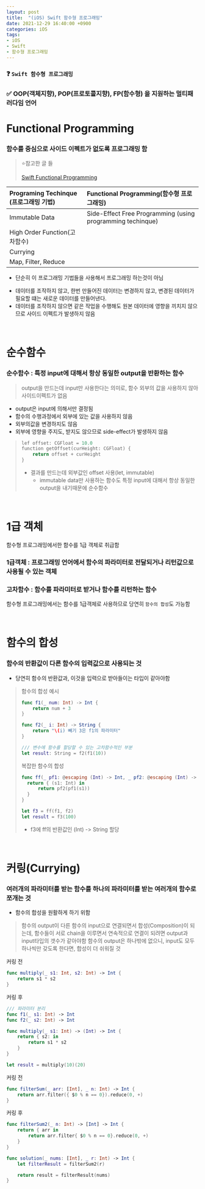 ```yaml
---
layout: post
title:  "(iOS) Swift 함수형 프로그래밍"
date: 2021-12-29 16:40:00 +0900
categories: iOS
tags:
- iOS
- Swift
- 함수형 프로그래밍
---
```

### ❓ `Swift 함수형 프로그래밍`

### ✅  OOP(객체지향), POP(프로토콜지향), FP(함수형) 을 지원하는 멀티패러다임 언어

# Functional Programming

### 함수를 중심으로 사이드 이펙트가 없도록 프로그래밍 함

> ⭐️참고한 글 들
> 
> [Swift Functional Programming](https://hyunndyblog.tistory.com/163)

|Programing Techinque (프로그래밍 기법)| Functional Programming(함수형 프로그래밍) |
| :--- | :--- |
| Immutable Data |  Side-Effect Free Programming (using programming techinque) |
| High Order Function(고차함수) |  |
| Currying |  |
| Map, Filter, Reduce |  |

* 단순히 이 프로그래밍 기법들을 사용해서 프로그래밍 하는것이 아님

- 데이터를 조작하지 않고, 한번 만들어진 데이터는 변경하지 않고, 변경된 데이터가 필요할 떄는 새로운 데이터를 만들어낸다.
- 데이터를 조작하지 않으면 같은 작업을 수행해도 원본 데이터에 영향을 끼치지 않으므로 사이드 이펙트가 발생하지 않음

<br>

# 순수함수

### 순수함수 : 특정 input에 대해서 항상 동일한 output을 반환하는 함수
> output을 만드는데 input만 사용한다는 의미로, 함수 외부의 값을 사용하지 않아 사이드이펙트가 없음

* output은 input에 의해서만 결정됨
* 함수의 수행과정에서 외부에 있는 값을 사용하지 않음
* 외부의값을 변경하지도 않음
* 외부에 영향을 주지도, 받지도 않으므로 side-effect가 발생하지 않음

> ```swift
> lef offset: CGFloat = 10.0
> function getOffset(curHeight: CGFloat) {
>     return offset + curHeight
> }
> ```
> * 결과를 만드는데 외부값인 offset 사용(let, immutable)
>     * immutable data만 사용하는 함수도 특정 input에 대해서 항상 동일한 output을 내기때문에 순수함수

<br>

# 1급 객체

함수형 프로그래밍에서한 함수를 1급 객체로 취급함

### 1급객체 : 프로그래밍 언어에서 함수의 파라미터로 전달되거나 리턴값으로 사용될 수 있는 객체

### 고차함수 : 함수를 파라미터로 받거나 함수를 리턴하는 함수

함수형 프로그래밍에서는 함수를 1급객체로 사용하므로 당연히 `함수의 합성`도 가능함

<br>

# 함수의 합성

### 함수의 반환값이 다른 함수의 입력값으로 사용되는 것
* 당연히 함수의 반환값과, 이것을 입력으로 받아들이는 타입이 같아야함

> 함수의 합성 예시
> 
> ```swift
> func f1(_ num: Int) -> Int {
>     return num + 3
> }
> 
> func f2(_ i: Int) -> String {
>     return "\(i) 빼기 3은 f1의 파라미터"
> }
> 
> /// 변수에 함수를 할당할 수 있는 고차함수적인 부분
> let result: String = f2(f1(10))
> ```
> 복잡한 함수의 합성
> 
> ```swift
> func ff(_ pf1: @escaping (Int) -> Int, _ pf2: @escaping (Int) -> String) -> (Int) -> (String) {
>   return { (s1: Int) in 
>       return pf2(pf1(s1))
>   } 
> }
> 
> let f3 = ff(f1, f2)
> let result = f3(100)
> ```
> * f3에 ff의 반환값인 (Int) -> String 할당

<br>

# 커링(Currying)
### 여러개의 파라미터를 받는 함수를 하나의 파라미터를 받는 여러개의 함수로 쪼개는 것
* 함수의 합성을 원활하게 하기 위함

> 함수의 output이 다른 함수의 input으로 연결되면서 합성(Composition)이 되는데, 함수들이 서로 chain을 이루면서 연속적으로 연결이 되려면 output과 input타입의 갯수가 같아야함
> 함수의 output은 하나밖에 없으니, input도 모두 하나씩만 갖도록 한다면, 합성이 더 쉬워질 것

커링 전
```swift
func multiply(_ s1: Int, s2: Int) -> Int {
    return s1 * s2
}
```

커링 후
```swift
/// 파라미터 분리
func f1(_ s1: Int) -> Int
func f2(_ s2: Int) -> Int

func multiply(_ s1: Int) -> (Int) -> Int {
    return { s2: in
        return s1 * s2
    }
}

let result = multiply(10)(20)
```

커링 전
```swift
func filterSum(_ arr: [Int], _ n: Int) -> Int {
    return arr.filter({ $0 % n == 0}).reduce(0, +)
}
```

커링 후
```swift
func filterSum2(_ n: Int) -> [Int] -> Int {
    return { arr in
        return arr.filter{ $0 % n == 0}.reduce(0, +)
    }
}

func solution(_ nums: [Int], _ r: Int) -> Int {
    let filterResult = filterSum2(r)

    return result = filterResult(nums)
}
```